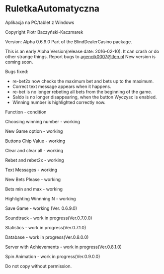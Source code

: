 # RuletkaAutomatyczna
Aplikacja na PC/tablet z Windows 

Copyright Piotr Baczyński-Kaczmarek


Version: Alpha 0.6.9.0
Part of the BlindDealerCasino package.

This is an early Alpha Version(release date: 2016-02-10). 
It can crash or do other strange things. Report bugs to agencik0007@tlen.pl
New version is coming soon. 

Bugs fixed: 
* re-bet2x now checks the maximum bet and bets up to the maximum.
* Correct text message appears when it happens.
* re-bet is no longer rebeting all bets from the beginning of the game.
* Saldo is no longer disappearing, when the button Wyczysc is enabled. 
* Winning number is highlighted correctly now.



Function                 -       condition

Choosing winning number  -       working

New Game option          -       working

Buttons Chip Value       -       working

Clear and clear all      - 	     working

Rebet and rebet2x        -       working

Text Messages            -       working

New Bets Please          -       working

Bets min and max         -       working

Highlighting Winnning N  -       working

Save Game                -       working (Ver. 0.6.9.0)

Soundtrack               -       work in progress(Ver.0.7.0.0)

Statistics               -       work in progress(Ver.0.7.1.0)

Database                 -       work in progress(Ver.0.8.0.0)

Server with Achievements -       work in progress(Ver.0.8.1.0)

Spin Animation           -       work in progress(Ver.0.9.0.0)


Do not copy without permission.

